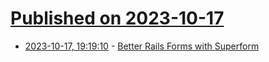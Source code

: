 # [Published on 2023-10-17](index.md)

* [2023-10-17, 19:19:10](https://lobste.rs/s/expadj/better_rails_forms_with_superform) - [Better Rails Forms with Superform](https://fly.io/ruby-dispatch/better-rails-forms-with-superform/)
